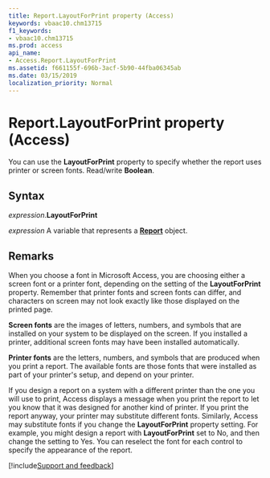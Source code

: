 ```yaml
---
title: Report.LayoutForPrint property (Access)
keywords: vbaac10.chm13715
f1_keywords:
- vbaac10.chm13715
ms.prod: access
api_name:
- Access.Report.LayoutForPrint
ms.assetid: f661155f-696b-3acf-5b90-44fba06345ab
ms.date: 03/15/2019
localization_priority: Normal
---
```



# Report.LayoutForPrint property (Access)

You can use the **LayoutForPrint** property to specify whether the report uses printer or screen fonts. Read/write **Boolean**.


## Syntax

_expression_.**LayoutForPrint**

_expression_ A variable that represents a **[Report](Access.Report.md)** object.


## Remarks

When you choose a font in Microsoft Access, you are choosing either a screen font or a printer font, depending on the setting of the **LayoutForPrint** property. Remember that printer fonts and screen fonts can differ, and characters on screen may not look exactly like those displayed on the printed page.

**Screen fonts** are the images of letters, numbers, and symbols that are installed on your system to be displayed on the screen. If you installed a printer, additional screen fonts may have been installed automatically.

**Printer fonts** are the letters, numbers, and symbols that are produced when you print a report. The available fonts are those fonts that were installed as part of your printer's setup, and depend on your printer.

If you design a report on a system with a different printer than the one you will use to print, Access displays a message when you print the report to let you know that it was designed for another kind of printer. If you print the report anyway, your printer may substitute different fonts. Similarly, Access may substitute fonts if you change the **LayoutForPrint** property setting. For example, you might design a report with **LayoutForPrint** set to No, and then change the setting to Yes. You can reselect the font for each control to specify the appearance of the report.



[!include[Support and feedback](~/includes/feedback-boilerplate.md)]